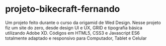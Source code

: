 # projeto-bikecraft-fernando
Um projeto feito durante o curso da origamid de Wed Design. Nesse projeto fiz um site do zero, desde design UI e UX, GRID e tipografia básica utilizando Adobe XD. Códigos em HTML5, CSS3 e Javascript ES6 totalmente adaptado e responsivo para Computador, Tablet e Celular
